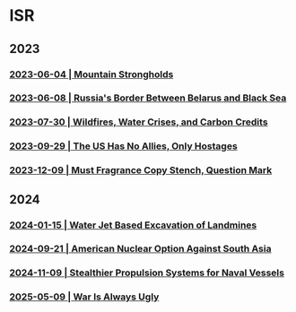 # ISR

## 2023

### [2023-06-04 | Mountain Strongholds](https://github.com/just-noticeable/isr/blob/main/docs/2023-06-04.md#mountain-strongholds)

### [2023-06-08 | Russia's Border Between Belarus and Black Sea](https://github.com/just-noticeable/isr/blob/main/docs/2023-06-08.md#russias-border-between-belarus-and-black-sea)

### [2023-07-30 | Wildfires, Water Crises, and Carbon Credits](https://github.com/just-noticeable/isr/blob/main/docs/2023-07-30.md#wildfires-water-crises-and-carbon-credits)

### [2023-09-29 | The US Has No Allies, Only Hostages](https://github.com/just-noticeable/isr/blob/main/docs/2023-09-28.md#the-us-has-no-allies-only-hostages)

### [2023-12-09 | Must Fragrance Copy Stench, Question Mark](https://github.com/just-noticeable/isr/blob/main/docs/2023-12-09.md#must-fragrance-copy-stench-question-mark)

## 2024

### [2024-01-15 | Water Jet Based Excavation of Landmines](https://github.com/just-noticeable/isr/blob/main/docs/2024-01-15.md#water-jet-based-excavation-of-landmines) 

### [2024-09-21 | American Nuclear Option Against South Asia](https://github.com/just-noticeable/isr/blob/main/docs/2024-09-21.md#american-nuclear-option-against-south-asia) 

### [2024-11-09 | Stealthier Propulsion Systems for Naval Vessels](https://github.com/just-noticeable/isr/blob/main/docs/2024-11-09.md#stealthier-propulsion-systems-for-naval-vessels) 

### [2025-05-09 | War Is Always Ugly](https://github.com/just-noticeable/isr/blob/main/docs/2025-05-09.md#war-is-always-ugly) 

